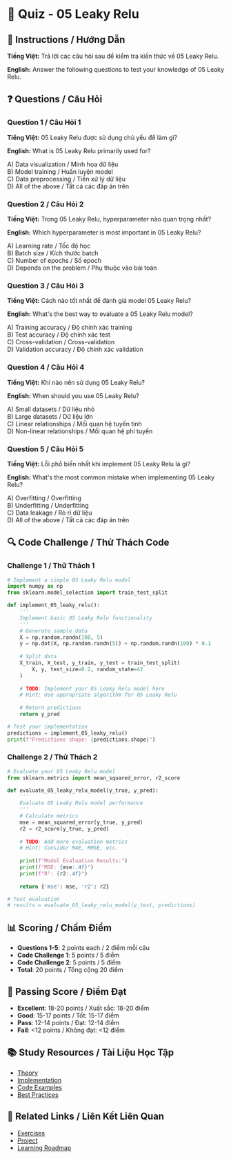 # 🧠 Quiz - 05 Leaky Relu

## 📝 Instructions / Hướng Dẫn

**Tiếng Việt:** Trả lời các câu hỏi sau để kiểm tra kiến thức về 05 Leaky Relu.

**English:** Answer the following questions to test your knowledge of 05 Leaky Relu.

## ❓ Questions / Câu Hỏi

### Question 1 / Câu Hỏi 1
**Tiếng Việt:** 05 Leaky Relu được sử dụng chủ yếu để làm gì?

**English:** What is 05 Leaky Relu primarily used for?

A) Data visualization / Minh họa dữ liệu  
B) Model training / Huấn luyện model  
C) Data preprocessing / Tiền xử lý dữ liệu  
D) All of the above / Tất cả các đáp án trên

### Question 2 / Câu Hỏi 2
**Tiếng Việt:** Trong 05 Leaky Relu, hyperparameter nào quan trọng nhất?

**English:** Which hyperparameter is most important in 05 Leaky Relu?

A) Learning rate / Tốc độ học  
B) Batch size / Kích thước batch  
C) Number of epochs / Số epoch  
D) Depends on the problem / Phụ thuộc vào bài toán

### Question 3 / Câu Hỏi 3
**Tiếng Việt:** Cách nào tốt nhất để đánh giá model 05 Leaky Relu?

**English:** What's the best way to evaluate a 05 Leaky Relu model?

A) Training accuracy / Độ chính xác training  
B) Test accuracy / Độ chính xác test  
C) Cross-validation / Cross-validation  
D) Validation accuracy / Độ chính xác validation

### Question 4 / Câu Hỏi 4
**Tiếng Việt:** Khi nào nên sử dụng 05 Leaky Relu?

**English:** When should you use 05 Leaky Relu?

A) Small datasets / Dữ liệu nhỏ  
B) Large datasets / Dữ liệu lớn  
C) Linear relationships / Mối quan hệ tuyến tính  
D) Non-linear relationships / Mối quan hệ phi tuyến

### Question 5 / Câu Hỏi 5
**Tiếng Việt:** Lỗi phổ biến nhất khi implement 05 Leaky Relu là gì?

**English:** What's the most common mistake when implementing 05 Leaky Relu?

A) Overfitting / Overfitting  
B) Underfitting / Underfitting  
C) Data leakage / Rò rỉ dữ liệu  
D) All of the above / Tất cả các đáp án trên

## 🔍 Code Challenge / Thử Thách Code

### Challenge 1 / Thử Thách 1
```python
# Implement a simple 05 Leaky Relu model
import numpy as np
from sklearn.model_selection import train_test_split

def implement_05_leaky_relu():
    '''
    Implement basic 05 Leaky Relu functionality
    '''
    # Generate sample data
    X = np.random.randn(100, 5)
    y = np.dot(X, np.random.randn(5)) + np.random.randn(100) * 0.1
    
    # Split data
    X_train, X_test, y_train, y_test = train_test_split(
        X, y, test_size=0.2, random_state=42
    )
    
    # TODO: Implement your 05 Leaky Relu model here
    # Hint: Use appropriate algorithm for 05 Leaky Relu
    
    # Return predictions
    return y_pred

# Test your implementation
predictions = implement_05_leaky_relu()
print(f"Predictions shape: {predictions.shape}")
```

### Challenge 2 / Thử Thách 2
```python
# Evaluate your 05 Leaky Relu model
from sklearn.metrics import mean_squared_error, r2_score

def evaluate_05_leaky_relu_model(y_true, y_pred):
    '''
    Evaluate 05 Leaky Relu model performance
    '''
    # Calculate metrics
    mse = mean_squared_error(y_true, y_pred)
    r2 = r2_score(y_true, y_pred)
    
    # TODO: Add more evaluation metrics
    # Hint: Consider MAE, RMSE, etc.
    
    print(f"Model Evaluation Results:")
    print(f"MSE: {mse:.4f}")
    print(f"R²: {r2:.4f}")
    
    return {'mse': mse, 'r2': r2}

# Test evaluation
# results = evaluate_05_leaky_relu_model(y_test, predictions)
```

## 📊 Scoring / Chấm Điểm

- **Questions 1-5**: 2 points each / 2 điểm mỗi câu
- **Code Challenge 1**: 5 points / 5 điểm
- **Code Challenge 2**: 5 points / 5 điểm
- **Total**: 20 points / Tổng cộng 20 điểm

## 🎯 Passing Score / Điểm Đạt

- **Excellent**: 18-20 points / Xuất sắc: 18-20 điểm
- **Good**: 15-17 points / Tốt: 15-17 điểm  
- **Pass**: 12-14 points / Đạt: 12-14 điểm
- **Fail**: <12 points / Không đạt: <12 điểm

## 📚 Study Resources / Tài Liệu Học Tập

- [Theory](./THEORY_05_leaky_relu.md)
- [Implementation](./IMPLEMENTATION_05_leaky_relu.md)
- [Code Examples](./CODE_EXAMPLES_05_leaky_relu.md)
- [Best Practices](./BEST_PRACTICES_05_leaky_relu.md)

## 🔗 Related Links / Liên Kết Liên Quan

- [Exercises](./EXERCISES_05_leaky_relu.md)
- [Project](./PROJECT_05_leaky_relu.md)
- [Learning Roadmap](./LEARNING_ROADMAP_05_leaky_relu.md)
